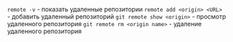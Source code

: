 `remote -v` - показать удаленные репозитории
`remote add <origin> <URL>` - добавить удаленный репозиторий
`git remote show <origin>` - просмотр удаленного репозитория
`git remote rm <origin name>` - удаление удаленного репозитория
